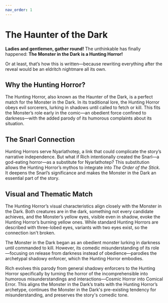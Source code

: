 ```yaml
---
nav_order: 1
---
```


# The Haunter of the Dark

**Ladies and gentlemen, gather round!** The unthinkable has finally happened: **The Monster in the Dark is a Hunting Horror!**

Or at least, that’s how this is written—because rewriting everything after the reveal would be an eldritch nightmare all its own.

## Why the Hunting Horror?

The Hunting Horror, also known as the Haunter of the Dark, is a perfect match for the Monster in the Dark. In its traditional lore, the Hunting Horror obeys evil sorcerers, lurking in shadows until called to fetch or kill. This fits the Monster’s role early in the comic—an obedient force confined to darkness—with the added parody of its humorous complaints about its situation.

## The Snarl Connection

Hunting Horrors serve Nyarlathotep, a link that could complicate the story’s narrative independence. But what if Rich intentionally created the Snarl—a god-eating horror—as a substitute for Nyarlathotep? This substitution allows the Hunting Horror’s mythos to integrate into *The Order of the Stick*. It deepens the Snarl’s significance and makes the Monster in the Dark an essential part of the story.

## Visual and Thematic Match

The Hunting Horror’s visual characteristics align closely with the Monster in the Dark. Both creatures are in the dark, something not every candidate achieves, and the Monster’s yellow eyes, visible even in shadow, evoke the Hunting Horror’s burning yellow ones. While standard Hunting Horrors are described with three-lobed eyes, variants with two eyes exist, so the connection isn't broken.

The Monster in the Dark began as an obedient monster lurking in darkness until commanded to kill. However, its comedic misunderstanding of its role—focusing on release from darkness instead of obedience—parodies the archetypal shadowy enforcer, which the Hunting Horror embodies.

Rich evolves this parody from general shadowy enforcers to the Hunting Horror specifically by turning the horror of the incomprehensible into humorous misunderstandings and interactions—Cosmic Horror into Comical Error. This aligns the Monster in the Dark’s traits with the Hunting Horror’s archetype, continues the Monster in the Dark's pre-existing tendency for misunderstanding, and preserves the story's comedic tone.

